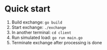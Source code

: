 # Quick start

1. Build exchange: `go build`
2. Start exchange: `./exchange`
3. In another terminal: `cd client`
4. Run simulated load: `go run main.go`
5. Terminate exchange after processing is done

